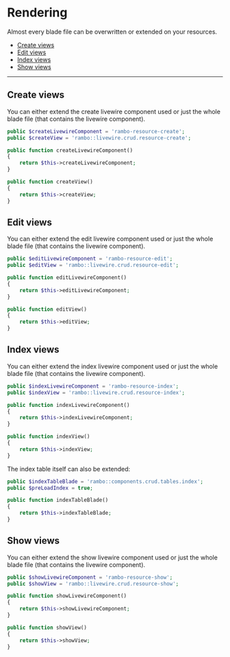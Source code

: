 # Rendering

Almost every blade file can be overwritten or extended on your resources.

- [Create views](#create-views)
- [Edit views](#edit-views)
- [Index views](#index-views)
- [Show views](#show-views)

---

<a name="create-views"></a>
## Create views

You can either extend the create livewire component used or just the whole blade file (that contains the livewire component).

```php
public $createLivewireComponent = 'rambo-resource-create';
public $createView = 'rambo::livewire.crud.resource-create';

public function createLivewireComponent()
{
    return $this->createLivewireComponent;
}

public function createView()
{
    return $this->createView;
}
```

<a name="edit-views"></a>
## Edit views

You can either extend the edit livewire component used or just the whole blade file (that contains the livewire component).

```php
public $editLivewireComponent = 'rambo-resource-edit';
public $editView = 'rambo::livewire.crud.resource-edit';

public function editLivewireComponent()
{
    return $this->editLivewireComponent;
}

public function editView()
{
    return $this->editView;
}
```

<a name="index-views"></a>
## Index views

You can either extend the index livewire component used or just the whole blade file (that contains the livewire component).

```php
public $indexLivewireComponent = 'rambo-resource-index';
public $indexView = 'rambo::livewire.crud.resource-index';

public function indexLivewireComponent()
{
    return $this->indexLivewireComponent;
}

public function indexView()
{
    return $this->indexView;
}
```

The index table itself can also be extended:

```php
public $indexTableBlade = 'rambo::components.crud.tables.index';
public $preLoadIndex = true;

public function indexTableBlade()
{
    return $this->indexTableBlade;
}
```

<a name="show-views"></a>
## Show views

You can either extend the show livewire component used or just the whole blade file (that contains the livewire component).

```php
public $showLivewireComponent = 'rambo-resource-show';
public $showView = 'rambo::livewire.crud.resource-show';

public function showLivewireComponent()
{
    return $this->showLivewireComponent;
}

public function showView()
{
    return $this->showView;
}
```
